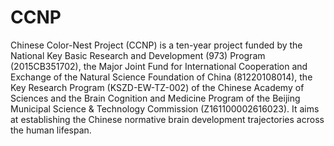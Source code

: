 # CCNP
Chinese Color-Nest Project (CCNP) is a ten-year project funded by the National Key Basic Research and Development (973) Program (2015CB351702), the Major Joint Fund for International Cooperation and Exchange of the Natural Science Foundation of China (81220108014), the Key Research Program (KSZD-EW-TZ-002) of the Chinese Academy of Sciences and the Brain Cognition and Medicine Program of the Beijing Municipal Science & Technology Commission (Z161100002616023). It aims at establishing the Chinese normative brain development trajectories across the human lifespan.
